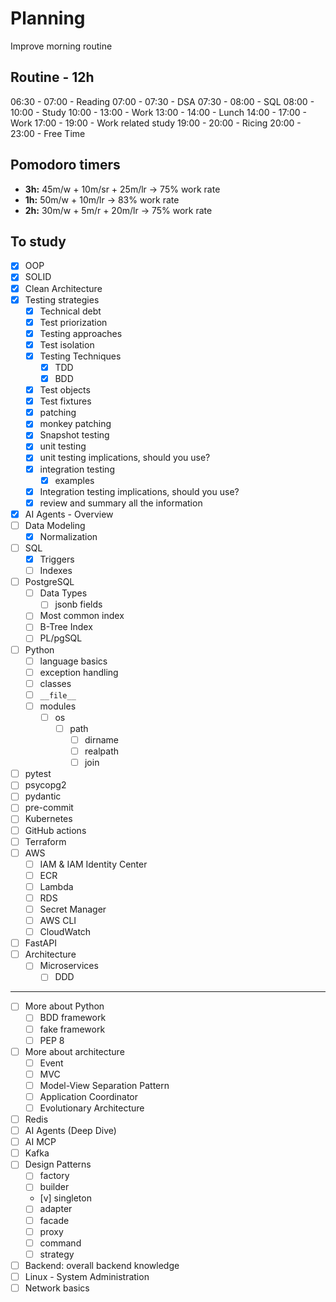 # Planning
Improve morning routine
## Routine - 12h
06:30 - 07:00 - Reading
07:00 - 07:30 - DSA
07:30 - 08:00 - SQL
08:00 - 10:00 - Study
10:00 - 13:00 - Work
13:00 - 14:00 - Lunch
14:00 - 17:00 - Work
17:00 - 19:00 - Work related study
19:00 - 20:00 - Ricing
20:00 - 23:00 - Free Time

## Pomodoro timers
- **3h:** 45m/w + 10m/sr + 25m/lr -> 75% work rate
- **1h:** 50m/w + 10m/lr -> 83% work rate
- **2h:** 30m/w + 5m/r + 20m/lr -> 75% work rate
## To study
- [x] OOP
- [x] SOLID
- [x] Clean Architecture
- [x] Testing strategies
    - [x] Technical debt
    - [x] Test priorization
    - [x] Testing approaches
    - [x] Test isolation
    - [x] Testing Techniques
        - [x] TDD
        - [x] BDD
    - [x] Test objects
	- [x] Test fixtures
	- [x] patching
	- [x] monkey patching
	- [x] Snapshot testing
    - [x] unit testing
    - [x] unit testing implications, should you use?
    - [x] integration testing
	    - [x] examples
	- [x] Integration testing implications, should you use?
	- [x] review and summary all the information
- [x] AI Agents - Overview
- [ ] Data Modeling
	- [x] Normalization
- [ ] SQL
	- [x] Triggers 
	- [ ] Indexes
- [ ] PostgreSQL
	- [ ] Data Types
		- [ ] jsonb fields
	- [ ] Most common index
	- [ ] B-Tree Index
	- [ ] PL/pgSQL
- [ ] Python
	- [ ] language basics
	- [ ] exception handling
	- [ ] classes
	- [ ] `__file__`
	- [ ] modules
		- [ ] os
			- [ ] path
				- [ ] dirname
				- [ ] realpath
				- [ ] join
- [ ] pytest
- [ ] psycopg2
- [ ] pydantic
- [ ] pre-commit
- [ ] Kubernetes
- [ ] GitHub actions
- [ ] Terraform
- [ ] AWS 
	- [ ] IAM & IAM Identity Center
	- [ ] ECR
	- [ ] Lambda
	- [ ] RDS
	- [ ] Secret Manager
	- [ ] AWS CLI
	- [ ] CloudWatch
- [ ] FastAPI
- [ ] Architecture
	- [ ] Microservices
	    - [ ] DDD

---
- [ ] More about Python
	- [ ] BDD framework
	- [ ] fake framework
	- [ ] PEP 8
- [ ] More about architecture
    - [ ] Event
    - [ ] MVC
    - [ ] Model-View Separation Pattern
    - [ ] Application Coordinator
	- [ ] Evolutionary Architecture
- [ ] Redis
- [ ] AI Agents (Deep Dive)
- [ ] AI MCP
- [ ] Kafka
- [ ] Design Patterns
    - [ ] factory
    - [ ] builder
    - [v] singleton
    - [ ] adapter
    - [ ] facade
    - [ ] proxy
    - [ ] command
    - [ ] strategy
- [ ] Backend: overall backend knowledge
- [ ] Linux - System Administration
- [ ] Network basics